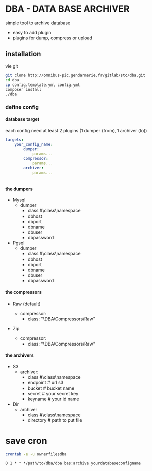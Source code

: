 # DBA - DATA BASE ARCHIVER

simple tool to archive database

- easy to add plugin
- plugins for dump, compress or upload

## installation
vie git
```bash
git clone http://omnibus-pic.gendarmerie.fr/gitlab/stc/dba.git
cd dba
cp config.template.yml config.yml
composer install
./dba
```

### define config

#### database target

each config need at least 2 plugins (1 dumper (from), 1 archiver (to))

```yml
targets:
    your_config_name:
        dumper:
            params...
        compressor:
            params...
        archiver:
            params...
        
```

#### the dumpers

- Mysql
    - dumper
        - class #\\class\\namespace
        - dbhost
        - dbport
        - dbname
        - dbuser
        - dbpassword
- Pgsql
    - dumper
        - class #\\class\\namespace    
        - dbhost
        - dbport
        - dbname
        - dbuser
        - dbpassword

#### the compressors

- Raw (default)
    - compressor:
        - class: "\\DBA\\Compressors\\Raw"
               
- Zip
    - compressor:
        - class: "\\DBA\\Compressors\\Raw"
#### the archivers
  
- S3
    - archiver:
        - class #\\class\\namespace    
        - endpoint # url s3
        - bucket # bucket name
        - secret # your secret key
        - keyname # your id name
- Dir
    - archiver
        - class #\\class\\namespace    
        - directory # path to put file
        
        
# save cron
```bash
crontab -e -u ownerfilesdba
```

```crontab 
0 1 * * */path/to/dba/dba bas:archive yourdatabaseconfigname
```

``` 
        